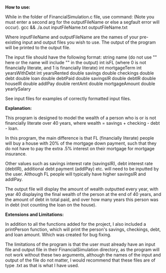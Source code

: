 **How to use:**

While in the folder of FinancialSimulation.c file, use command: (Note you must enter a second arg for the outputFileName or else a segfault error will occur).
gcc && ./a.out inputFileName.txt outputFileName.txt

Where inputFileName and outputFileName are the names of your pre-existing input
and output files you wish to use. The output of the program will be printed to
the output file.

The input file should have the following format:
  string name (do not use "" here or the name will include "" in the output)
  int isFL (where 0 is not financially literate, and 1 is financially literate)
  int mortgageTerm
  int yearsWithDebt
  int yearsRented
  double savings
  double checkings
  double debt
  double loan
  double debtPaid
  double savingsIR
  double debtIR
  double houseIR
  double addlPay
  double rentAmt
  double mortgageAmount
  double yearlySalary

See input files for examples of correctly formatted input files.

**Explanation:**

This program is designed to model the wealth of a person who is or is not
financially literate over 40 years, where wealth = savings + checking - debt - loan.

In this program, the main difference is that FL (financially literate) people will
buy a house with 20% of the mortgage down payment, such that they do not have to
pay the extra .5% interest on their mortgage for mortgage insurance.

Other values such as savings interest rate (savingsIR), debt interest rate (debtIR),
additional debt payment (addlPay) etc. will need to be inputted by the user.
Although FL people will typically have higher savingsIR and addlPay.

The output file will display the amount of wealth outputted every year, with
year 40 displaying the final wealth of the person at the end of 40 years, and
the amount of debt in total paid, and over how many years this person was in
debt (not counting the loan on the house).

**Extensions and Limitations:**

In addition to all the functions added for the project, I also included a
printPerson function, which will print the person's savings, checkings, debt, and
loan amount. Which was created for bug fixing.

The limitations of the program is that the user must already have an input file
and output file in their FinancialSimulation directory, as the program will not
work without these two arguments, although the names of the input and output
of the file do not matter, I would recommend that these files are of type .txt
as that is what I have used.
